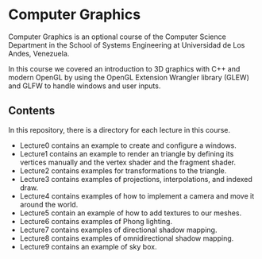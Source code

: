 # Computer Graphics

Computer Graphics is an optional course of the Computer Science Department in the School of
Systems Engineering at Universidad de Los Andes, Venezuela.

In this course we covered an introduction to 3D graphics with C++ and modern OpenGL by using
the OpenGL Extension Wrangler library (GLEW) and GLFW to handle windows and user inputs.

## Contents

In this repository, there is a directory for each lecture in this course.

- Lecture0 contains an example to create and configure a windows.
- Lecture1 contains an example to render an triangle by defining its vertices manually and
  the vertex shader and the fragment shader.
- Lecture2 contains examples for transformations to the triangle.
- Lecture3 contains examples of projections, interpolations, and indexed draw.
- Lecture4 contains examples of how to implement a camera and move it around the world.
- Lecture5 contain an example of how to add textures to our meshes.
- Lecture6 contains examples of Phong lighting.
- Lecture7 contains examples of directional shadow mapping.
- Lecture8 contains examples of omnidirectional shadow mapping.
- Lecture9 contains an example of sky box.